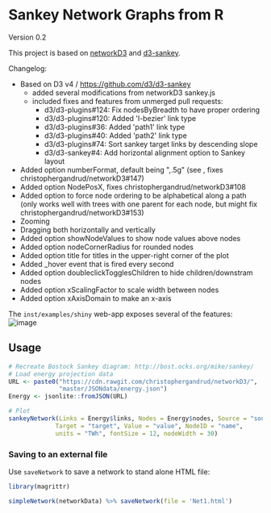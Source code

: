 # Sankey Network Graphs from R

Version 0.2

This project is based on [networkD3](https://github.com/christophergandrud/networkD3) and [d3-sankey](https://github.com/d3/d3-sankey).  

Changelog:
 - Based on D3 v4 / https://github.com/d3/d3-sankey 
     - added several modifications from networkD3 sankey.js 
     - included fixes and features from unmerged pull requests:
       - d3/d3-plugins#124: Fix nodesByBreadth to have proper ordering
       - d3/d3-plugins#120: Added 'l-bezier' link type
       - d3/d3-plugins#36: Added 'path1' link type
       - d3/d3-plugins#40: Added 'path2' link type
       - d3/d3-plugins#74: Sort sankey target links by descending slope
       - d3/d3-sankey#4: Add horizontal alignment option to Sankey layout
 - Added option numberFormat, default being ",.5g" (see , fixes christophergandrud/networkD3#147)
 - Added option NodePosX, fixes christophergandrud/networkD3#108 
 - Added option to force node ordering to be alphabetical along a path (only works well with trees with one parent for each node, but might fix christophergandrud/networkD3#153)
 - Zooming
 - Dragging both horizontally and vertically
 - Added option showNodeValues to show node values above nodes
 - Added option nodeCornerRadius for rounded nodes
 - Added option title for titles in the upper-right corner of the plot
 - Added <sankey id>_hover event that is fired every second
 - Added option doubleclickTogglesChildren to hide children/downstram
    nodes
 - Added option xScalingFactor to scale width between nodes
 - Added option xAxisDomain to make an x-axis




The `inst/examples/shiny` web-app exposes several of the features:
![image](https://cloud.githubusercontent.com/assets/516060/19533346/5af9a822-960d-11e6-984c-333d20f2451f.png)
 
## Usage

```R
# Recreate Bostock Sankey diagram: http://bost.ocks.org/mike/sankey/
# Load energy projection data
URL <- paste0("https://cdn.rawgit.com/christophergandrud/networkD3/",
              "master/JSONdata/energy.json")
Energy <- jsonlite::fromJSON(URL)

# Plot
sankeyNetwork(Links = Energy$links, Nodes = Energy$nodes, Source = "source",
             Target = "target", Value = "value", NodeID = "name",
             units = "TWh", fontSize = 12, nodeWidth = 30)
```

### Saving to an external file

Use `saveNetwork` to save a network to stand alone HTML file:

```R
library(magrittr)

simpleNetwork(networkData) %>% saveNetwork(file = 'Net1.html')
```
